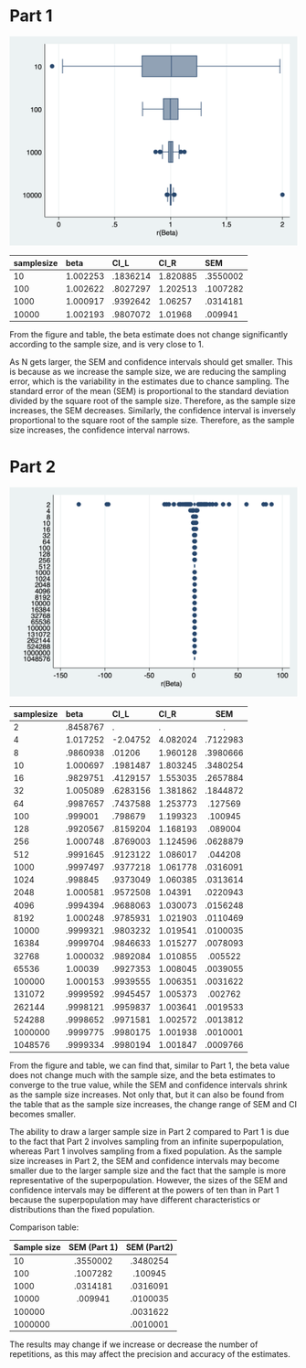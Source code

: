 # Part 1

![Graph1](Graph1.png)

|samplesize |   beta    |   CI_L   |   CI_R    |    SEM   |
|:--------- |:----------|:---------|:----------|:---------|
|        10 |  1.002253 | .1836214 |  1.820885 | .3550002 |
|       100 |  1.002622 | .8027297 |  1.202513 | .1007282 |
|      1000 |  1.000917 | .9392642 |  1.06257  | .0314181 |
|     10000 |  1.002193 | .9807072 |  1.01968  | .009941  |

From the figure and table, the beta estimate does not change significantly according to the sample size, and is very close to 1.

As N gets larger, the SEM and confidence intervals should get smaller. This is because as we increase the sample size, we are reducing the sampling error, which is the variability in the estimates due to chance sampling. The standard error of the mean (SEM) is proportional to the standard deviation divided by the square root of the sample size. Therefore, as the sample size increases, the SEM decreases. Similarly, the confidence interval is inversely proportional to the square root of the sample size. Therefore, as the sample size increases, the confidence interval narrows.

# Part 2

![Graph2](Graph2.png)

|samplesize |      beta |     CI_L  |    CI_R   |    SEM    |
|:----------|:----------|:----------|:----------|:---------:|
|         2 |  .8458767 |        .  |       .   |      .    |
|         4 |  1.017252 |  -2.04752 | 4.082024  | .7122983  |
|         8 |  .9860938 |   .01206  | 1.960128  | .3980666  |
|        10 |  1.000697 | .1981487  | 1.803245  | .3480254  |
|        16 |  .9829751 |  .4129157 | 1.553035  | .2657884  |
|        32 |  1.005089 | .6283156  | 1.381862  | .1844872  |
|        64 |  .9987657 | .7437588  | 1.253773  | .127569   |
|       100 |   .999001 |   .798679 | 1.199323  | .100945   |
|       128 |  .9920567 | .8159204  | 1.168193  | .089004   |
|       256 |  1.000748 |  .8769003 | 1.124596  | .0628879  |
|       512 |  .9991645 | .9123122  | 1.086017  | .044208   |
|      1000 |  .9997497 |  .9377218 | 1.061778  | .0316091  |
|      1024 |   .998845 | .9373049  | 1.060385  | .0313614  |
|      2048 |  1.000581 |  .9572508 | 1.04391   | .0220943  |
|      4096 |  .9994394 | .9688063  | 1.030073  | .0156248  |
|      8192 |  1.000248 |  .9785931 | 1.021903  | .0110469  |
|     10000 |  .9999321 | .9803232  | 1.019541  | .0100035  |
|     16384 |  .9999704 |  .9846633 | 1.015277  | .0078093  |
|     32768 |  1.000032 | .9892084  | 1.010855  | .005522   |
|     65536 |   1.00039 |  .9927353 | 1.008045  | .0039055  |
|    100000 |  1.000153 | .9939555  | 1.006351  | .0031622  |
|    131072 |  .9999592 | .9945457  | 1.005373  | .002762   |
|    262144 |  .9998121 | .9959837  | 1.003641  | .0019533  |
|    524288 |  .9998652 | .9971581  | 1.002572  | .0013812  |
|   1000000 |  .9999775 | .9980175  | 1.001938  | .0010001  |
|   1048576 |  .9999334 | .9980194  | 1.001847  | .0009766  |
   
From the figure and table, we can find that, similar to Part 1, the beta value does not change much with the sample size, and the beta estimates to converge to the true value, while the SEM and confidence intervals shrink as the sample size increases. Not only that, but it can also be found from the table that as the sample size increases, the change range of SEM and CI becomes smaller.

The ability to draw a larger sample size in Part 2 compared to Part 1 is due to the fact that Part 2 involves sampling from an infinite superpopulation, whereas Part 1 involves sampling from a fixed population. As the sample size increases in Part 2, the SEM and confidence intervals may become smaller due to the larger sample size and the fact that the sample is more representative of the superpopulation. However, the sizes of the SEM and confidence intervals may be different at the powers of ten than in Part 1 because the superpopulation may have different characteristics or distributions than the fixed population.

Comparison table:

| Sample size | SEM (Part 1) | SEM (Part2) |
|:------------|:------------:|:-----------:|
| 10          |   .3550002   |  .3480254   |
| 100         |   .1007282   |  .100945    |
| 1000        |   .0314181   |  .0316091   |
| 10000       |   .009941    |  .0100035   |
| 100000      |              |  .0031622   |
| 1000000     |              |  .0010001   |

The results may change if we increase or decrease the number of repetitions, as this may affect the precision and accuracy of the estimates.